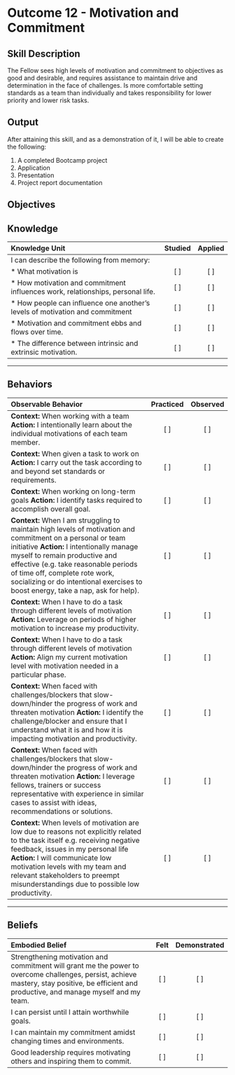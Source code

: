 # Outcome 12 - Motivation and Commitment

**Skill Description**
----------
The Fellow sees high levels of motivation and commitment to objectives as good and desirable, and requires assistance  to maintain drive and determination in the face of challenges. Is more comfortable setting standards as a team than individually and takes  responsibility for lower priority and lower risk tasks.


**Output**
----------
After attaining this skill, and as a demonstration of it, I will be able to create the following:

1. A completed Bootcamp project
  1. Application
  2. Presentation
  3. Project report documentation


**Objectives**
----------

## **Knowledge**


| Knowledge Unit   |      Studied      | Applied |
|:-------------|:------------------:|:--------:|
| I can describe the following from memory: | | |
| * What motivation is  | [ ] |    [ ] |
| * How motivation and commitment influences work, relationships, personal life. | [ ] |    [ ] |
| * How people can influence one another’s levels of motivation and commitment | [ ] |    [ ] |
| * Motivation and commitment ebbs and flows over time. | [ ] |    [ ] |
| * The difference between intrinsic and extrinsic motivation. | [ ] |    [ ] |


----------


## **Behaviors**


| Observable Behavior   |      Practiced      | Observed |
|:-------------|:------------------:|:--------:|
| **Context:**  When working with a team **Action:** I intentionally learn about the individual motivations of each team member. | [ ] |    [ ] |
| **Context:**  When given a task to work on **Action:** I carry out the task according to and beyond set standards or requirements. | [ ] |    [ ] |
| **Context:**  When working on long-term goals **Action:** I identify tasks required to accomplish overall goal. | [ ] |    [ ] |
| **Context:**  When I am struggling to maintain high levels of motivation and commitment on a personal or team initiative **Action:**  I intentionally manage myself to remain productive and effective (e.g. take reasonable periods of time off, complete rote work, socializing or do intentional exercises to boost energy, take a nap, ask for help). | [ ] |    [ ] |
| **Context:**  When I have to do a task through different levels of motivation **Action:**  Leverage on  periods of higher motivation to increase my productivity. | [ ] |    [ ] |
| **Context:**  When I have to do a task through different levels of motivation **Action:**  Align my current motivation level with motivation needed in a particular phase. | [ ] |    [ ] |
| **Context:**  When faced with challenges/blockers that slow-down/hinder the progress of work and threaten motivation **Action:** I identify the challenge/blocker and ensure that I understand what it is and how it is impacting motivation and productivity. | [ ] | [ ] |
| **Context:**  When faced with challenges/blockers that slow-down/hinder the progress of work and threaten motivation **Action:** I leverage fellows, trainers or success representative with experience in similar cases to assist with ideas, recommendations or solutions. | [ ] | [ ] |
| **Context:**  When levels of motivation are low due to reasons not explicitly related to the task itself e.g. receiving negative feedback, issues in my personal life **Action:** I will communicate low motivation levels with my team and relevant stakeholders to preempt misunderstandings due to possible low productivity. | [ ] | [ ] |

----------


## **Beliefs**


| Embodied Belief   |      Felt      | Demonstrated |
|:-------------|:------------------:|:--------:|
| Strengthening motivation and commitment will grant me the power to overcome challenges, persist, achieve mastery, stay positive, be efficient and productive, and manage myself and my team. |   [ ]   |   [ ] |
| I can persist until I attain worthwhile goals. |   [ ]   |   [ ] |
| I can maintain my commitment amidst changing times and environments. |   [ ]   |   [ ] |
| Good leadership requires motivating others and inspiring them to commit. |   [ ]   |   [ ] |
